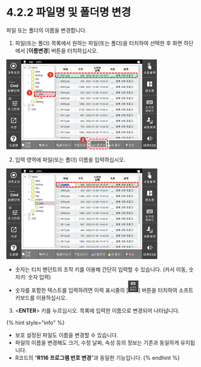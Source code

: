 ﻿# 4.2.2 파일명 및 폴더명 변경

파일 또는 폴더의 이름을 변경합니다.

1.	파일\(또는 폴더\) 목록에서 원하는 파일\(또는 폴더\)을 터치하여 선택한 후 화면 하단에서 \[**이름변경**\] 버튼을 터치하십시오.


![](../../_assets/tp630/fld-rename-select.png)

2.	입력 영역에 파일\(또는 폴더\) 이름을 입력하십시오.

![](../../_assets/tp630/fld-rename.png)

* 숫자는 티치 펜던트의 조작 키를 이용해 간단히 입력할 수 있습니다. (커서 이동, 숫자키: 숫자 입력)
* 숫자를 포함한 텍스트를 입력하려면 이력 표시줄의 \[![](../../_assets/tp630/rbt-softkb.png)\] 버튼을 터치하여 소프트 키보드를 이용하십시오.

3.	<<b>ENTER</b>> 키를 누르십시오. 목록에 입력한 이름으로 변경되어 나타납니다.

{% hint style="info" %}
* 보호 설정된 파일도 이름을 변경할 수 있습니다.
* 파일의 이름을 변경해도 크기, 수정 날짜, 속성 등의 정보는 기존과 동일하게 유지됩니다.
* R코드의 “**R116 프로그램 번호 변경**”과 동일한 기능입니다.
{% endhint %}



